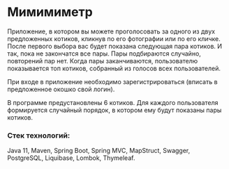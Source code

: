 # Мимимиметр

Приложение, в котором вы можете проголосовать за одного 
из двух предложенных котиков, кликнув по его фотографии
или по его кличке.
После первого выбора вас будет показана 
следующая пара котиков. И так, пока не закончатся все пары. 
Пары подбираются случайно, повторений пар нет. 
Когда пары заканчиваются, 
пользователю показывается топ котиков, 
собранный из голосов всех пользователей.

При входе в приложение необходимо зарегистрироваться 
(вписать в предложенное окошко свой логин).

В программе предустановлены 6 котиков.
Для каждого пользователя формируется случайный порядок, 
в котором ему будут показаны пары котиков.

### Стек технологий:
Java 11, Maven, Spring Boot, Spring MVC, MapStruct, Swagger,
PostgreSQL, Liquibase, Lombok, Thymeleaf.